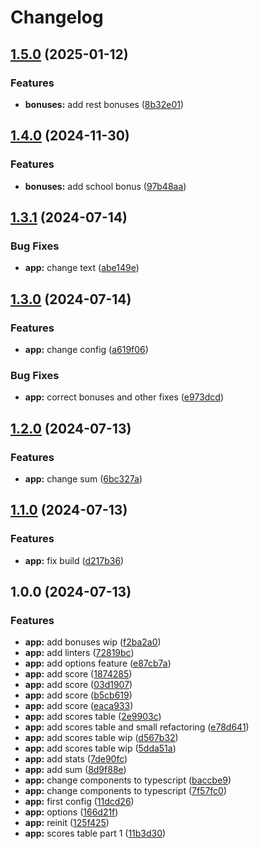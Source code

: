 # Changelog

## [1.5.0](https://github.com/furdzik/IF.DiceTable/compare/v1.4.0...v1.5.0) (2025-01-12)


### Features

* **bonuses:** add rest bonuses ([8b32e01](https://github.com/furdzik/IF.DiceTable/commit/8b32e014baa36512e5acd9e70d1e250673c1f078))

## [1.4.0](https://github.com/furdzik/IF.DiceTable/compare/v1.3.1...v1.4.0) (2024-11-30)


### Features

* **bonuses:** add school bonus ([97b48aa](https://github.com/furdzik/IF.DiceTable/commit/97b48aaed9329a8502012fd452c9219f49f0c682))

## [1.3.1](https://github.com/furdzik/IF.DiceTable/compare/v1.3.0...v1.3.1) (2024-07-14)


### Bug Fixes

* **app:** change text ([abe149e](https://github.com/furdzik/IF.DiceTable/commit/abe149e389faec9e366dcfd72b95084785bbdd2c))

## [1.3.0](https://github.com/furdzik/IF.DiceTable/compare/v1.2.0...v1.3.0) (2024-07-14)


### Features

* **app:** change config ([a619f06](https://github.com/furdzik/IF.DiceTable/commit/a619f06e094b23e4fb95bd460fed97e43488aec2))


### Bug Fixes

* **app:** correct bonuses and other fixes ([e973dcd](https://github.com/furdzik/IF.DiceTable/commit/e973dcd2f62ca3ffac48bb4ae08a30f9fd8ebc7a))

## [1.2.0](https://github.com/furdzik/IF.DiceTable/compare/v1.1.0...v1.2.0) (2024-07-13)


### Features

* **app:** change sum ([6bc327a](https://github.com/furdzik/IF.DiceTable/commit/6bc327aba4f315dfb6a505d0bcda03a95846421b))

## [1.1.0](https://github.com/furdzik/IF.DiceTable/compare/v1.0.0...v1.1.0) (2024-07-13)


### Features

* **app:** fix build ([d217b36](https://github.com/furdzik/IF.DiceTable/commit/d217b366d718e4ed1bb4aeac30209ca21a3c3c9a))

## 1.0.0 (2024-07-13)


### Features

* **app:** add bonuses wip ([f2ba2a0](https://github.com/furdzik/IF.DiceTable/commit/f2ba2a0976d5a7e5206a0ca9341d55471c6270aa))
* **app:** add linters ([72819bc](https://github.com/furdzik/IF.DiceTable/commit/72819bc8e5e805e20a7b9b1c9c42a2d0681374c3))
* **app:** add options feature ([e87cb7a](https://github.com/furdzik/IF.DiceTable/commit/e87cb7aefd5c67c84d6ec180516264ac8a450a48))
* **app:** add score ([1874285](https://github.com/furdzik/IF.DiceTable/commit/1874285c16bbe8374a0e9f94ad3f2da111f3a2eb))
* **app:** add score ([03d1907](https://github.com/furdzik/IF.DiceTable/commit/03d1907d3ac17f26396144dc8c519a3f46e5acf7))
* **app:** add score ([b5cb619](https://github.com/furdzik/IF.DiceTable/commit/b5cb61934aea805b315edaf1ba377f0617b65ed9))
* **app:** add score ([eaca933](https://github.com/furdzik/IF.DiceTable/commit/eaca933c441225214c5eba0c01dc2ae0ab5e093b))
* **app:** add scores table ([2e9903c](https://github.com/furdzik/IF.DiceTable/commit/2e9903c42e6cf0d6334087a1925a473b09f941fd))
* **app:** add scores table and small refactoring ([e78d641](https://github.com/furdzik/IF.DiceTable/commit/e78d64104887ed4143c03ec4e687edd6b8bf9b56))
* **app:** add scores table wip ([d567b32](https://github.com/furdzik/IF.DiceTable/commit/d567b32dbcb3cc26690d62bede83a2ca8fb08e3f))
* **app:** add scores table wip ([5dda51a](https://github.com/furdzik/IF.DiceTable/commit/5dda51ac2800c3d3935e0902c64ab45274a6bb26))
* **app:** add stats ([7de90fc](https://github.com/furdzik/IF.DiceTable/commit/7de90fccb0ba33582e3c6e7b7bccb5948d9db0e6))
* **app:** add sum ([8d9f88e](https://github.com/furdzik/IF.DiceTable/commit/8d9f88e4db20592c11462689ff23bb66f0615746))
* **app:** change components to typescript ([baccbe9](https://github.com/furdzik/IF.DiceTable/commit/baccbe9b507e4262c77c7879dc82aa782777b8da))
* **app:** change components to typescript ([7f57fc0](https://github.com/furdzik/IF.DiceTable/commit/7f57fc0243c90eccc673a314d0bc4b9f0f6bed9d))
* **app:** first config ([11dcd26](https://github.com/furdzik/IF.DiceTable/commit/11dcd2676580c6501720e281be76e73094516bc4))
* **app:** options ([166d21f](https://github.com/furdzik/IF.DiceTable/commit/166d21f8025d1f74dd5c2748cf8451f8ad90667f))
* **app:** reinit ([125f425](https://github.com/furdzik/IF.DiceTable/commit/125f425c86423542ff1d09c906e28c5db124f4b1))
* **app:** scores table part 1 ([11b3d30](https://github.com/furdzik/IF.DiceTable/commit/11b3d30e23ad5df6c57e7429eba0518f656dd367))
